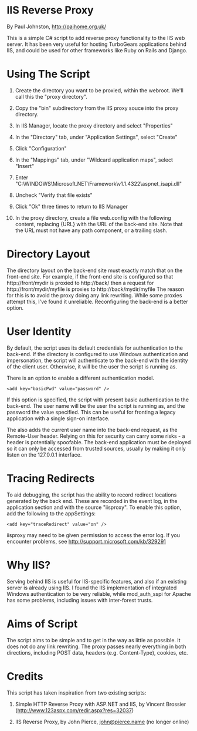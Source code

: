 IIS Reverse Proxy
=================

By Paul Johnston, http://pajhome.org.uk/

This is a simple C# script to add reverse proxy functionality to the IIS web
server. It has been very useful for hosting TurboGears applications behind
IIS, and could be used for other frameworks like Ruby on Rails and Django.


Using The Script
================

1.  Create the directory you want to be proxied, within the webroot. We'll call
    this the "proxy directory".
2.  Copy the "bin" subdirectory from the IIS proxy souce into the proxy
    directory.
3.  In IIS Manager, locate the proxy directory and select "Properties"
4.  In the "Directory" tab, under "Application Settings", select "Create"
5.  Click "Configuration"
6.  In the "Mappings" tab, under "Wildcard application maps", select "Insert"
7.  Enter "C:\WINDOWS\Microsoft.NET\Framework\v1.1.4322\aspnet_isapi.dll"
8.  Uncheck "Verify that file exists"
9.  Click "Ok" three times to return to IIS Manager
10. In the proxy directory, create a file web.config with the following
    content, replacing {URL} with the URL of the back-end site. Note that the
    URL must not have any path component, or a trailing slash.

    <configuration>
        <appSettings>
            <add key="proxyUrl" value="{URL}" />
        </appSettings>
        <system.web>
            <httpHandlers>
                <add verb="*" path="*" type="ReverseProxy.ReverseProxy, ReverseProxy" />
            </httpHandlers>
        </system.web>
    </configuration>


Directory Layout
================

The directory layout on the back-end site must exactly match that on the
front-end site. For example, if the front-end site is configured so that
http://front/mydir is proxied to http://back/ then a request for
http://front/mydir/myfile is proxies to http://back/mydir/myfile
The reason for this is to avoid the proxy doing any link rewriting. While
some proxies attempt this, I've found it unreliable. Reconfiguring the
back-end is a better option.


User Identity
=============

By default, the script uses its default credentials for authentication to the
back-end. If the directory is configured to use Windows authentication and
impersonation, the script will authenticate to the back-end with the identity
of the client user. Otherwise, it will be the user the script is running as.

There is an option to enable a different authentication model.

    <add key="basicPwd" value="password" />

If this option is specified, the script with present basic authentication to
the back-end. The user name will be the user the script is running as, and
the password the value specified. This can be useful for fronting a legacy
application with a single sign-on interface.

The also adds the current user name into the back-end request, as the
Remote-User header. Relying on this for security can carry some risks - a
header is potentially spoofable. The back-end application must be deployed so
it can only be accessed from trusted sources, usually by making it only listen
on the 127.0.0.1 interface.


Tracing Redirects
=================

To aid debugging, the script has the ability to record redirect locations
generated by the back end. These are recorded in the event log, in the
application section and with the source "iisproxy". To enable this option, add
the following to the appSettings:

    <add key="traceRedirect" value="on" />

iisproxy may need to be given permission to access the error log. If you
encounter problems, see http://support.microsoft.com/kb/329291

Why IIS?
========

Serving behind IIS is useful for IIS-specific features, and also if an
existing server is already using IIS. I found the IIS implementation of
integrated Windows authentication to be very reliable, while mod_auth_sspi
for Apache has some problems, including issues with inter-forest trusts.


Aims of Script
==============

The script aims to be simple and to get in the way as little as possible. It
does not do any link rewriting. The proxy passes nearly everything in both
directions, including POST data, headers (e.g. Content-Type), cookies, etc.


Credits
=======

This script has taken inspiration from two existing scripts:

1. Simple HTTP Reverse Proxy with ASP.NET and IIS, by Vincent Brossier
   (http://www.123aspx.com/redir.aspx?res=32037)

2. IIS Reverse Proxy, by John Pierce, john@pierce.name
   (no longer online)

